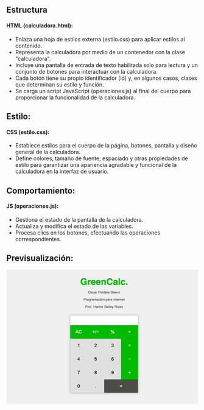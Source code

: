 ## Estructura
#### HTML (calculadora.html):
- Enlaza una hoja de estilos externa (estilo.css) para aplicar estilos al contenido.
- Representa la calculadora por medio de un contenedor con la clase "calculadora".
- Incluye una pantalla de entrada de texto habilitada solo para lectura y un conjunto de botones para interactuar con la calculadora.
- Cada botón tiene su propio identificador (id) y, en algunos casos, clases que determinan su estilo y función.
- Se carga un script JavaScript (operaciones.js) al final del cuerpo para proporcionar la funcionalidad de la calculadora.

## Estilo:
#### CSS (estilo.css):
- Establece estilos para el cuerpo de la página, botones, pantalla y diseño general de la calculadora.
- Define colores, tamaño de fuente, espaciado y otras propiedades de estilo para garantizar una apariencia agradable y funcional de la calculadora en la interfaz de usuario.

## Comportamiento:
#### JS (operaciones.js):
- Gestiona el estado de la pantalla de la calculadora.
- Actualiza y modifica el estado de las variables.
- Procesa clics en los botones, efectuando las operaciones correspondientes.

## Previsualización:
![GreenCalc](captura.png)


